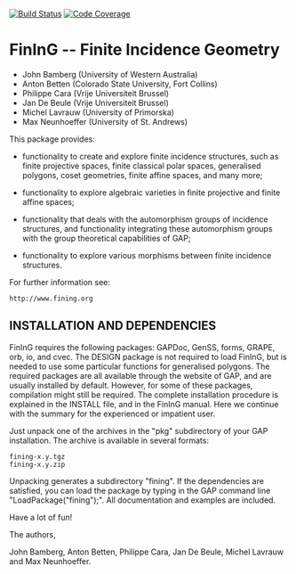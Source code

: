 [![Build Status](https://github.com/gap-packages/FinInG/workflows/CI/badge.svg?branch=master)](https://github.com/gap-packages/FinInG/actions?query=workflow%3ACI+branch%3Amaster)
[![Code Coverage](https://codecov.io/github/gap-packages/FinInG/coverage.svg?branch=master&token=)](https://codecov.io/gh/gap-packages/FinInG)

# FinInG -- Finite Incidence Geometry

- John Bamberg (University of Western Australia)
- Anton Betten (Colorado State University, Fort Collins)
- Philippe Cara (Vrije Universiteit Brussel)
- Jan De Beule (Vrije Universiteit Brussel)
- Michel Lavrauw (University of Primorska)
- Max Neunhoeffer (University of St. Andrews)
                                   

This package provides:

- functionality to create and explore finite incidence structures, such as
	finite projective spaces, finite classical polar spaces, generalised polygons,
	coset geometries, finite affine spaces, and many more;

- functionality to explore algebraic varieties in finite projective and finite affine spaces;
	
- functionality that deals with the automorphism groups of incidence structures,
	and functionality integrating these automorphism groups with the group theoretical
	capabilities of GAP;

- functionality to explore various morphisms between finite incidence structures.


For further information see:
	
	http://www.fining.org

## INSTALLATION AND DEPENDENCIES

FinInG requires the following packages: GAPDoc, GenSS, forms, GRAPE, orb, io, and cvec.
The DESIGN package is not required to load FinInG, but is needed to use some particular functions
for generalised polygons. The required packages are all available through the website of GAP, and
are usually installed by default. However, for some of these packages, compilation might still 
be required. The complete installation procedure is explained in the INSTALL file, and in the
FinInG manual. Here we continue with the summary for the experienced or impatient user.

Just unpack one of the archives in the "pkg" subdirectory of your GAP 
installation. The archive is available in several formats:

    fining-x.y.tgz  
    fining-x.y.zip 

Unpacking generates a subdirectory "fining". If the dependencies are satisfied, you can load the package
by typing in the GAP command line "LoadPackage("fining");". All documentation and
examples are included.

Have a lot of fun!

The authors,

John Bamberg, Anton Betten, Philippe Cara, Jan De Beule, Michel Lavrauw and Max Neunhoeffer.
